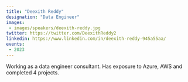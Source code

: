 ```yaml
---
title: "Deexith Reddy"
designation: "Data Engineer"
images:
 - images/speakers/deexith-reddy.jpg
twitter: https://twitter.com/DeexithReddy2
linkedin: https://www.linkedin.com/in/deexith-reddy-945a55aa/
events:
 - 2023
---
```


Working as a data engineer consultant. Has exposure to Azure, AWS and completed 4 projects.